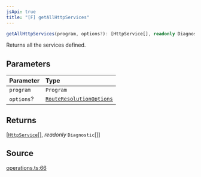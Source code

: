 ```yaml
---
jsApi: true
title: "[F] getAllHttpServices"
---
```


```ts
getAllHttpServices(program, options?): [HttpService[], readonly Diagnostic[]]
```

Returns all the services defined.

## Parameters

| Parameter  | Type                                                            |
| :--------- | :-------------------------------------------------------------- |
| `program`  | `Program`                                                       |
| `options`? | [`RouteResolutionOptions`](Interface.RouteResolutionOptions.md) |

## Returns

[[`HttpService`](Interface.HttpService.md)[], *readonly* `Diagnostic`[]]

## Source

[operations.ts:66](https://github.com/markcowl/cadl/blob/3db15286/packages/http/src/operations.ts#L66)
